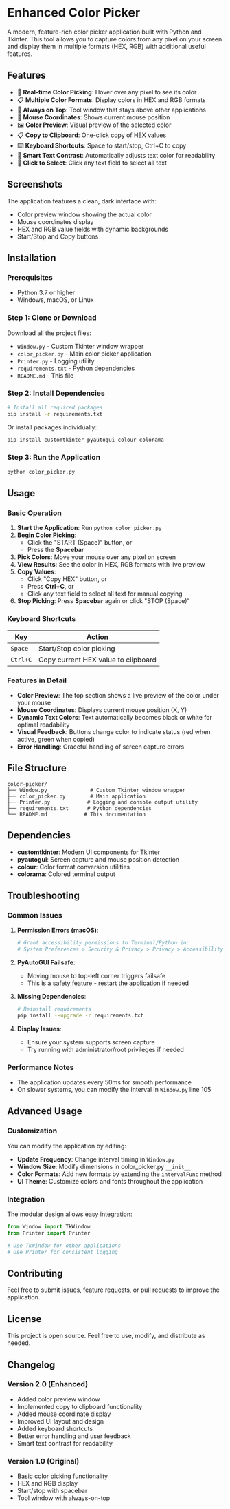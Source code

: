 # Enhanced Color Picker

A modern, feature-rich color picker application built with Python and Tkinter. This tool allows you to capture colors from any pixel on your screen and display them in multiple formats (HEX, RGB) with additional useful features.

## Features

- 🎨 **Real-time Color Picking**: Hover over any pixel to see its color
- 📋 **Multiple Color Formats**: Display colors in HEX and RGB formats
- 📱 **Always on Top**: Tool window that stays above other applications
- 📍 **Mouse Coordinates**: Shows current mouse position
- 🖼️ **Color Preview**: Visual preview of the selected color
- 📋 **Copy to Clipboard**: One-click copy of HEX values
- ⌨️ **Keyboard Shortcuts**: Space to start/stop, Ctrl+C to copy
- 🎯 **Smart Text Contrast**: Automatically adjusts text color for readability
- 🔄 **Click to Select**: Click any text field to select all text

## Screenshots

The application features a clean, dark interface with:

- Color preview window showing the actual color
- Mouse coordinates display
- HEX and RGB value fields with dynamic backgrounds
- Start/Stop and Copy buttons

## Installation

### Prerequisites

- Python 3.7 or higher
- Windows, macOS, or Linux

### Step 1: Clone or Download

Download all the project files:

- `Window.py` - Custom Tkinter window wrapper
- `color_picker.py` - Main color picker application
- `Printer.py` - Logging utility
- `requirements.txt` - Python dependencies
- `README.md` - This file

### Step 2: Install Dependencies

```bash
# Install all required packages
pip install -r requirements.txt
```

Or install packages individually:

```bash
pip install customtkinter pyautogui colour colorama
```

### Step 3: Run the Application

```bash
python color_picker.py
```

## Usage

### Basic Operation

1. **Start the Application**: Run `python color_picker.py`
2. **Begin Color Picking**:
   - Click the "START (Space)" button, or
   - Press the **Spacebar**
3. **Pick Colors**: Move your mouse over any pixel on screen
4. **View Results**: See the color in HEX, RGB formats with live preview
5. **Copy Values**:
   - Click "Copy HEX" button, or
   - Press **Ctrl+C**, or
   - Click any text field to select all text for manual copying
6. **Stop Picking**: Press **Spacebar** again or click "STOP (Space)"

### Keyboard Shortcuts

| Key      | Action                              |
| -------- | ----------------------------------- |
| `Space`  | Start/Stop color picking            |
| `Ctrl+C` | Copy current HEX value to clipboard |

### Features in Detail

- **Color Preview**: The top section shows a live preview of the color under your mouse
- **Mouse Coordinates**: Displays current mouse position (X, Y)
- **Dynamic Text Colors**: Text automatically becomes black or white for optimal readability
- **Visual Feedback**: Buttons change color to indicate status (red when active, green when copied)
- **Error Handling**: Graceful handling of screen capture errors

## File Structure

```
color-picker/
├── Window.py              # Custom Tkinter window wrapper
├── color_picker.py        # Main application
├── Printer.py            # Logging and console output utility
├── requirements.txt      # Python dependencies
└── README.md            # This documentation
```

## Dependencies

- **customtkinter**: Modern UI components for Tkinter
- **pyautogui**: Screen capture and mouse position detection
- **colour**: Color format conversion utilities
- **colorama**: Colored terminal output

## Troubleshooting

### Common Issues

1. **Permission Errors (macOS)**:

   ```bash
   # Grant accessibility permissions to Terminal/Python in:
   # System Preferences > Security & Privacy > Privacy > Accessibility
   ```

2. **PyAutoGUI Failsafe**:

   - Moving mouse to top-left corner triggers failsafe
   - This is a safety feature - restart the application if needed

3. **Missing Dependencies**:

   ```bash
   # Reinstall requirements
   pip install --upgrade -r requirements.txt
   ```

4. **Display Issues**:
   - Ensure your system supports screen capture
   - Try running with administrator/root privileges if needed

### Performance Notes

- The application updates every 50ms for smooth performance
- On slower systems, you can modify the interval in `Window.py` line 105

## Advanced Usage

### Customization

You can modify the application by editing:

- **Update Frequency**: Change interval timing in `Window.py`
- **Window Size**: Modify dimensions in color_picker.py `__init__`
- **Color Formats**: Add new formats by extending the `intervalFunc` method
- **UI Theme**: Customize colors and fonts throughout the application

### Integration

The modular design allows easy integration:

```python
from Window import TkWindow
from Printer import Printer

# Use TkWindow for other applications
# Use Printer for consistent logging
```

## Contributing

Feel free to submit issues, feature requests, or pull requests to improve the application.

## License

This project is open source. Feel free to use, modify, and distribute as needed.

## Changelog

### Version 2.0 (Enhanced)

- Added color preview window
- Implemented copy to clipboard functionality
- Added mouse coordinate display
- Improved UI layout and design
- Added keyboard shortcuts
- Better error handling and user feedback
- Smart text contrast for readability

### Version 1.0 (Original)

- Basic color picking functionality
- HEX and RGB display
- Start/stop with spacebar
- Tool window with always-on-top
